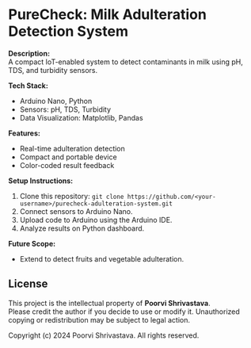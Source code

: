 # PureCheck: Milk Adulteration Detection System
**Description:**  
A compact IoT-enabled system to detect contaminants in milk using pH, TDS, and turbidity sensors.

**Tech Stack:**  
- Arduino Nano, Python  
- Sensors: pH, TDS, Turbidity  
- Data Visualization: Matplotlib, Pandas  

**Features:**  
- Real-time adulteration detection  
- Compact and portable device  
- Color-coded result feedback
  
**Setup Instructions:**  
1. Clone this repository: `git clone https://github.com/<your-username>/purecheck-adulteration-system.git`
2. Connect sensors to Arduino Nano.
3. Upload code to Arduino using the Arduino IDE.
4. Analyze results on Python dashboard.

**Future Scope:**  
- Extend to detect fruits and vegetable adulteration.



## License

This project is the intellectual property of **Poorvi Shrivastava**.  
Please credit the author if you decide to use or modify it. Unauthorized copying or redistribution may be subject to legal action.

Copyright (c) 2024 Poorvi Shrivastava. All rights reserved.
